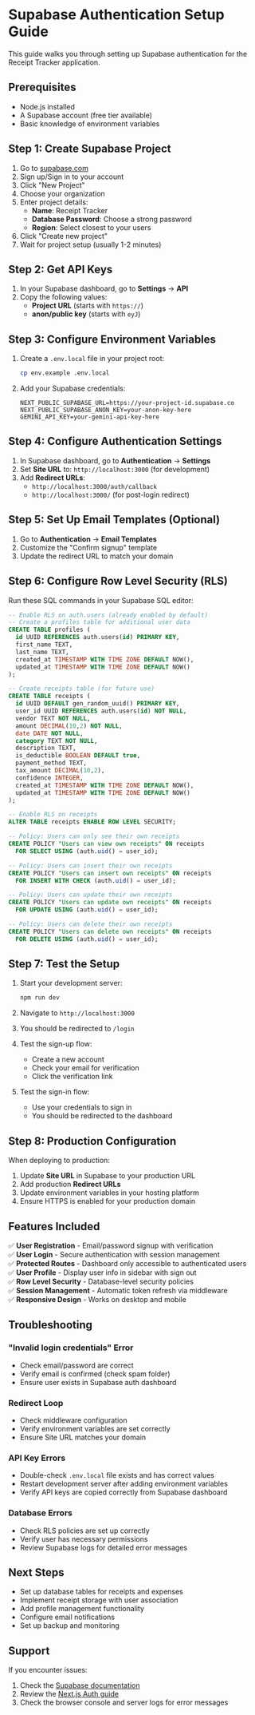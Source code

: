 # Supabase Authentication Setup Guide

This guide walks you through setting up Supabase authentication for the Receipt Tracker application.

## Prerequisites

- Node.js installed
- A Supabase account (free tier available)
- Basic knowledge of environment variables

## Step 1: Create Supabase Project

1. Go to [supabase.com](https://supabase.com)
2. Sign up/Sign in to your account
3. Click "New Project"
4. Choose your organization
5. Enter project details:
   - **Name**: Receipt Tracker
   - **Database Password**: Choose a strong password
   - **Region**: Select closest to your users
6. Click "Create new project"
7. Wait for project setup (usually 1-2 minutes)

## Step 2: Get API Keys

1. In your Supabase dashboard, go to **Settings** → **API**
2. Copy the following values:
   - **Project URL** (starts with `https://`)
   - **anon/public key** (starts with `eyJ`)

## Step 3: Configure Environment Variables

1. Create a `.env.local` file in your project root:

   ```bash
   cp env.example .env.local
   ```

2. Add your Supabase credentials:
   ```env
   NEXT_PUBLIC_SUPABASE_URL=https://your-project-id.supabase.co
   NEXT_PUBLIC_SUPABASE_ANON_KEY=your-anon-key-here
   GEMINI_API_KEY=your-gemini-api-key-here
   ```

## Step 4: Configure Authentication Settings

1. In Supabase dashboard, go to **Authentication** → **Settings**
2. Set **Site URL** to: `http://localhost:3000` (for development)
3. Add **Redirect URLs**:
   - `http://localhost:3000/auth/callback`
   - `http://localhost:3000/` (for post-login redirect)

## Step 5: Set Up Email Templates (Optional)

1. Go to **Authentication** → **Email Templates**
2. Customize the "Confirm signup" template
3. Update the redirect URL to match your domain

## Step 6: Configure Row Level Security (RLS)

Run these SQL commands in your Supabase SQL editor:

```sql
-- Enable RLS on auth.users (already enabled by default)
-- Create a profiles table for additional user data
CREATE TABLE profiles (
  id UUID REFERENCES auth.users(id) PRIMARY KEY,
  first_name TEXT,
  last_name TEXT,
  created_at TIMESTAMP WITH TIME ZONE DEFAULT NOW(),
  updated_at TIMESTAMP WITH TIME ZONE DEFAULT NOW()
);

-- Create receipts table (for future use)
CREATE TABLE receipts (
  id UUID DEFAULT gen_random_uuid() PRIMARY KEY,
  user_id UUID REFERENCES auth.users(id) NOT NULL,
  vendor TEXT NOT NULL,
  amount DECIMAL(10,2) NOT NULL,
  date DATE NOT NULL,
  category TEXT NOT NULL,
  description TEXT,
  is_deductible BOOLEAN DEFAULT true,
  payment_method TEXT,
  tax_amount DECIMAL(10,2),
  confidence INTEGER,
  created_at TIMESTAMP WITH TIME ZONE DEFAULT NOW(),
  updated_at TIMESTAMP WITH TIME ZONE DEFAULT NOW()
);

-- Enable RLS on receipts
ALTER TABLE receipts ENABLE ROW LEVEL SECURITY;

-- Policy: Users can only see their own receipts
CREATE POLICY "Users can view own receipts" ON receipts
  FOR SELECT USING (auth.uid() = user_id);

-- Policy: Users can insert their own receipts
CREATE POLICY "Users can insert own receipts" ON receipts
  FOR INSERT WITH CHECK (auth.uid() = user_id);

-- Policy: Users can update their own receipts
CREATE POLICY "Users can update own receipts" ON receipts
  FOR UPDATE USING (auth.uid() = user_id);

-- Policy: Users can delete their own receipts
CREATE POLICY "Users can delete own receipts" ON receipts
  FOR DELETE USING (auth.uid() = user_id);
```

## Step 7: Test the Setup

1. Start your development server:

   ```bash
   npm run dev
   ```

2. Navigate to `http://localhost:3000`
3. You should be redirected to `/login`
4. Test the sign-up flow:
   - Create a new account
   - Check your email for verification
   - Click the verification link
5. Test the sign-in flow:
   - Use your credentials to sign in
   - You should be redirected to the dashboard

## Step 8: Production Configuration

When deploying to production:

1. Update **Site URL** in Supabase to your production URL
2. Add production **Redirect URLs**
3. Update environment variables in your hosting platform
4. Ensure HTTPS is enabled for your production domain

## Features Included

✅ **User Registration** - Email/password signup with verification  
✅ **User Login** - Secure authentication with session management  
✅ **Protected Routes** - Dashboard only accessible to authenticated users  
✅ **User Profile** - Display user info in sidebar with sign out  
✅ **Row Level Security** - Database-level security policies  
✅ **Session Management** - Automatic token refresh via middleware  
✅ **Responsive Design** - Works on desktop and mobile

## Troubleshooting

### "Invalid login credentials" Error

- Check email/password are correct
- Verify email is confirmed (check spam folder)
- Ensure user exists in Supabase auth dashboard

### Redirect Loop

- Check middleware configuration
- Verify environment variables are set correctly
- Ensure Site URL matches your domain

### API Key Errors

- Double-check `.env.local` file exists and has correct values
- Restart development server after adding environment variables
- Verify API keys are copied correctly from Supabase dashboard

### Database Errors

- Check RLS policies are set up correctly
- Verify user has necessary permissions
- Review Supabase logs for detailed error messages

## Next Steps

- Set up database tables for receipts and expenses
- Implement receipt storage with user association
- Add profile management functionality
- Configure email notifications
- Set up backup and monitoring

## Support

If you encounter issues:

1. Check the [Supabase documentation](https://supabase.com/docs)
2. Review the [Next.js Auth guide](https://supabase.com/docs/guides/auth/auth-helpers/nextjs)
3. Check the browser console and server logs for error messages
